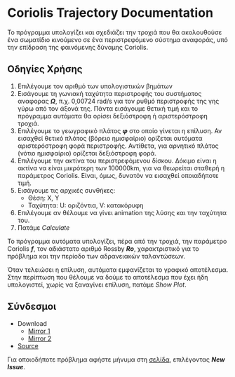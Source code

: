 # Coriolis Trajectory Documentation
Το πρόγραμμα υπολογίζει και σχεδιάζει την τροχιά που θα ακολουθούσε ένα σωματίδιο κινούμενο σε ένα περιστρεφόμενο σύστημα αναφοράς, υπό την επίδραση της φαινόμενης δύναμης Coriolis.
## Οδηγίες Χρήσης

 1. Επιλέγουμε τον αριθμό των υπολογιστικών βημάτων
 2. Εισάγουμε τη γωνιακή ταχύτητα περιστροφής του συστήματος αναφορας ***Ω***, π.χ. 0,00724 rad/s για τον ρυθμό περιστροφής της γης γύρω από τον άξονά της. Πάντα εισάγουμε θετική τιμή και το πρόγραμμα αυτόματα θα ορίσει δεξιόστροφη ή αριστερόστροφη τροχιά.
 3. Επιλέγουμε το γεωγραφικό πλάτος ***φ*** στο οποίο γίνεται η επίλυση. Αν εισαχθεί θετικό πλάτος (βόρειο ημισφαίριο) ορίζεται αυτόματα αριστερόστροφη φορά περιστροφής. Αντίθετα, για αρνητικό πλάτος (νότιο ημισφαίριο) ορίζεται δεξιόστροφη φορά.
 4. Επιλέγουμε την ακτίνα του περιστρεφόμενου δίσκου. Δόκιμο είναι η ακτίνα να είναι μικρότερη των 100000km, για να θεωρείται σταθερή η παράμετρος Coriolis. Είναι, όμως, δυνατόν να εισαχθεί οποιαδήποτε τιμή.
 5. Εισάγουμε τις αρχικές συνθήκες: 
	 - Θέση: X, Y
	 - Ταχύτητα: U: οριζόντια, V: κατακόρυφη
 6. Επιλέγουμε αν θέλουμε να γίνει animation της λύσης και την ταχύτητα του.
 7. Πατάμε *Calculate*

Το πρόγραμμα αυτόματα υπολογίζει, πέρα από την τροχιά, την παράμετρο Coriolis ***f***, τον αδιάστατο αριθμό Rossby ***Ro***, χαρακτριστικό για το πρόβλημα και την περίοδο των αδρανειακών ταλαντώσεων.

Όταν τελειώσει η επίλυση, αυτόματα εμφανίζεται το γραφικό αποτέλεσμα.
Στην περίπτωση που θέλουμε να δούμε το αποτέλεσμα που έχει ήδη υπολογιστεί, χωρίς να ξαναγίνει επίλυση, πατάμε *Show Plot*.
 
 ## Σύνδεσμοι
- Download
	- [Mirror 1](https://www.dropbox.com/s/z9ahsfz124hjuuw/coriolis.exe?dl=0)
	- [Mirror 2](/#)
- [Source](https://github.com/nikolisan/diplwmatiki/tree/master/Coriolis/python)

Για οποιοδήποτε πρόβλημα αφήστε μήνυμα στη [σελίδα](https://github.com/nikolisan/diplwmatiki/issues), επιλέγοντας ***New Issue***.
